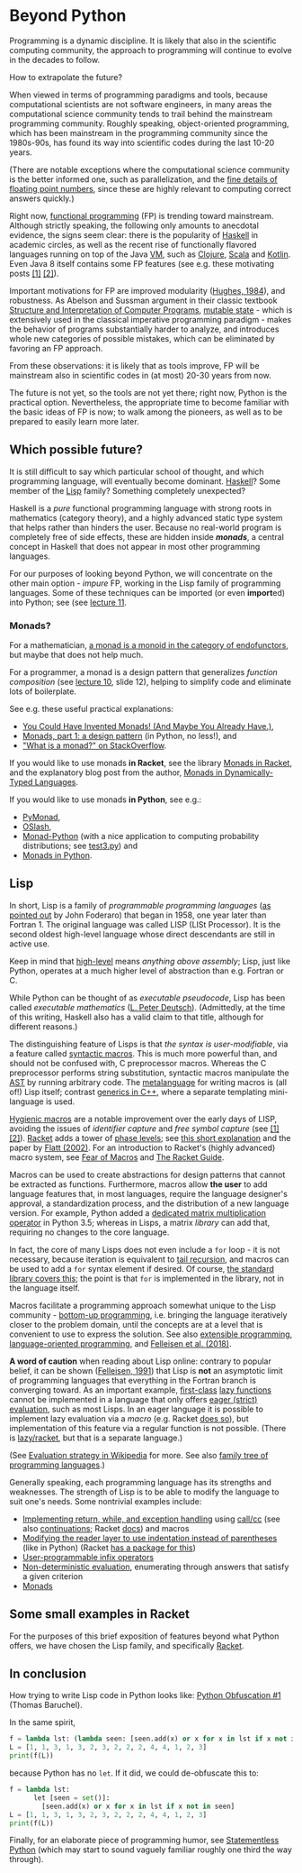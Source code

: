 # Beyond Python

Programming is a dynamic discipline. It is likely that also in the scientific computing community, the approach to programming will continue to evolve in the decades to follow.

How to extrapolate the future?

When viewed in terms of programming paradigms and tools, because computational scientists are not software engineers, in many areas the computational science community tends to trail behind the mainstream programming community. Roughly speaking, object-oriented programming, which has been mainstream in the programming community since the 1980s-90s, has found its way into scientific codes during the last 10-20 years.

(There are notable exceptions where the computational science community is the better informed one, such as parallelization, and the [fine details of floating point numbers](https://docs.oracle.com/cd/E19957-01/806-3568/ncg_goldberg.html), since these are highly relevant to computing correct answers quickly.)

Right now, [functional programming](https://en.wikipedia.org/wiki/Functional_programming) (FP) is trending toward mainstream. Although strictly speaking, the following only amounts to anecdotal evidence, the signs seem clear: there is the popularity of [Haskell](https://en.wikipedia.org/wiki/Haskell_(programming_language)) in academic circles, as well as the recent rise of functionally flavored languages running on top of the Java [VM](https://en.wikipedia.org/wiki/Virtual_machine), such as [Clojure](https://en.wikipedia.org/wiki/Clojure), [Scala](https://en.wikipedia.org/wiki/Scala_%28programming_language%29) and [Kotlin](https://en.wikipedia.org/wiki/Kotlin_%28programming_language%29). Even Java 8 itself contains some FP features (see e.g. these motivating posts [[1]](http://www.deadcoderising.com/why-you-should-embrace-lambdas-in-java-8/) [[2]](https://flyingbytes.github.io/programming/java8/functional/part1/2017/01/23/Java8-Part1.html)).

Important motivations for FP are improved modularity ([Hughes, 1984](http://www.cse.chalmers.se/~rjmh/Papers/whyfp.html)), and robustness. As Abelson and Sussman argument in their classic textbook [Structure and Interpretation of Computer Programs](https://mitpress.mit.edu/sites/default/files/sicp/full-text/book/book.html), [mutable state](https://en.wikipedia.org/wiki/Immutable_object) - which is extensively used in the classical imperative programming paradigm - makes the behavior of programs substantially harder to analyze, and introduces whole new categories of possible mistakes, which can be eliminated by favoring an FP approach.

From these observations: it is likely that as tools improve, FP will be mainstream also in scientific codes in (at most) 20-30 years from now.

The future is not yet, so the tools are not yet there; right now, Python is the practical option. Nevertheless, the appropriate time to become familiar with the basic ideas of FP is now; to walk among the pioneers, as well as to be prepared to easily learn more later.

## Which possible future?

It is still difficult to say which particular school of thought, and which programming language, will eventually become dominant. [Haskell](https://en.wikipedia.org/wiki/Haskell_(programming_language))? Some member of the [Lisp](https://en.wikipedia.org/wiki/Lisp_(programming_language)) family? Something completely unexpected?

Haskell is a *pure* functional programming language with strong roots in mathematics (category theory), and a highly advanced static type system that helps rather than hinders the user. Because no real-world program is completely free of side effects, these are hidden inside ***monads***, a central concept in Haskell that does not appear in most other programming languages.

For our purposes of looking beyond Python, we will concentrate on the other main option - *impure* FP, working in the Lisp family of programming languages. Some of these techniques can be imported (or even **import**ed) into Python; see (see [lecture 11](../../lecture_slides/lectures_tut_2018_11.pdf).

### Monads?

For a mathematician, [a monad is a monoid in the category of endofunctors](https://stackoverflow.com/questions/3870088/a-monad-is-just-a-monoid-in-the-category-of-endofunctors-whats-the-proble%E2%85%BF), but maybe that does not help much.

For a programmer, a monad is a design pattern that generalizes *function composition* (see [lecture 10](../../lecture_slides/lectures_tut_2018_10.pdf), slide 12), helping to simplify code and eliminate lots of boilerplate.

See e.g. these useful practical explanations:
 - [You Could Have Invented Monads! (And Maybe You Already Have.)](http://blog.sigfpe.com/2006/08/you-could-have-invented-monads-and.html),
 - [Monads, part 1: a design pattern](https://www.stephanboyer.com/post/9/monads-part-1-a-design-pattern) (in Python, no less!), and
 - ["What is a monad?" on StackOverflow](https://stackoverflow.com/questions/44965/what-is-a-monad).

If you would like to use monads **in Racket**, see the library [Monads in Racket](https://github.com/tonyg/racket-monad), and the explanatory blog post from the author, [Monads in Dynamically-Typed Languages](http://eighty-twenty.org/2015/01/25/monads-in-dynamically-typed-languages).

If you would like to use monads **in Python**, see e.g.:
 - [PyMonad](https://bitbucket.org/jason_delaat/pymonad/),
 - [OSlash](https://github.com/dbrattli/OSlash),
 - [Monad-Python](https://github.com/dpiponi/Monad-Python) (with a nice application to computing probability distributions; see [test3.py](https://github.com/dpiponi/Monad-Python/blob/master/test3.py)) and
 - [Monads in Python](http://www.valuedlessons.com/2008/01/monads-in-python-with-nice-syntax.html).

## Lisp

In short, Lisp is a family of *programmable programming languages* ([as pointed out](http://www.paulgraham.com/quotes.html) by John Foderaro) that began in 1958, one year later than Fortran 1. The original language was called LISP (LISt Processor). It is the second oldest high-level language whose direct descendants are still in active use.

Keep in mind that [high-level](https://en.wikipedia.org/wiki/High-level_programming_language) means *anything above assembly*; Lisp, just like Python, operates at a much higher level of abstraction than e.g. Fortran or C.

While Python can be thought of as *executable pseudocode*, Lisp has been called *executable mathematics* ([L. Peter Deutsch](http://www.paulgraham.com/quotes.html)). (Admittedly, at the time of this writing, Haskell also has a valid claim to that title, although for different reasons.)

The distinguishing feature of Lisps is that *the syntax is user-modifiable*, via a feature called [syntactic macros](https://en.wikipedia.org/wiki/Macro_(computer_science)#Syntactic_macros). This is much more powerful than, and should not be confused with, C preprocessor macros. Whereas the C preprocessor performs string substitution, syntactic macros manipulate the [AST](https://en.wikipedia.org/wiki/Abstract_syntax_tree) by running arbitrary code. The [metalanguage](https://en.wikipedia.org/wiki/Metaprogramming) for writing macros is (all of!) Lisp itself; contrast [generics in C++](https://en.wikipedia.org/wiki/Template_(C++)), where a separate templating mini-language is used.

[Hygienic macros](https://en.wikipedia.org/wiki/Hygienic_macro) are a notable improvement over the early days of LISP, avoiding the issues of *identifier capture* and *free symbol capture* (see [[1]](http://www.phyast.pitt.edu/~micheles/scheme/scheme28.html#the-hygiene-problem) [[2]](https://en.wikibooks.org/wiki/Scheme_Programming/Macros)). [Racket](http://racket-lang.org/) adds a tower of [phase levels](https://docs.racket-lang.org/guide/phases.html); see [this short explanation](http://www.phyast.pitt.edu/~micheles/scheme/scheme22.html) and the paper by [Flatt (2002)](https://www.cs.utah.edu/plt/publications/macromod.pdf). For an introduction to Racket's (highly advanced) macro system, see [Fear of Macros](http://www.greghendershott.com/fear-of-macros/) and [The Racket Guide](https://docs.racket-lang.org/guide/macros.html).

Macros can be used to create abstractions for design patterns that cannot be extracted as functions. Furthermore, macros allow **the user** to add language features that, in most languages, require the language designer's approval, a standardization process, and the distribution of a new language version. For example, Python added a [dedicated matrix multiplication operator](https://www.python.org/dev/peps/pep-0465/) in Python 3.5; whereas in Lisps, a matrix *library* can add that, requiring no changes to the core language.

In fact, the core of many Lisps does not even include a `for` loop - it is not necessary, because iteration is equivalent to [tail recursion](https://stackoverflow.com/questions/33923/what-is-tail-recursion), and macros can be used to add a `for` syntax element if desired. Of course, [the standard library covers this](https://docs.racket-lang.org/reference/for.html); the point is that `for` is implemented in the library, not in the language itself.

Macros facilitate a programming approach somewhat unique to the Lisp community - [bottom-up programming](http://www.paulgraham.com/progbot.html), i.e. bringing the language iteratively closer to the problem domain, until the concepts are at a level that is convenient to use to express the solution. See also [extensible programming](https://en.wikipedia.org/wiki/Extensible_programming), [language-oriented programming](https://en.wikipedia.org/wiki/Language-oriented_programming), and [Felleisen et al. (2018)](https://dx.doi.org/10.1145/3127323).

**A word of caution** when reading about Lisp online: contrary to popular belief, it can be shown ([Felleisen, 1991](http://www.cs.rice.edu/CS/PLT/Publications/Scheme/scp91-felleisen.ps.gz)) that Lisp is **not** an asymptotic limit of programming languages that everything in the Fortran branch is converging toward. As an important example, [first-class](https://en.wikipedia.org/wiki/First-class_citizen) [lazy functions](https://en.wikipedia.org/wiki/Lazy_evaluation) cannot be implemented in a language that only offers [eager (strict) evaluation](https://en.wikipedia.org/wiki/Eager_evaluation), such as most Lisps. In an eager language it is possible to implement lazy evaluation via a *macro* (e.g. Racket [does so](https://docs.racket-lang.org/reference/Delayed_Evaluation.html)), but implementation of this feature via a regular function is not possible. (There is [lazy/racket](https://docs.racket-lang.org/lazy/), but that is a separate language.)

(See [Evaluation strategy in Wikipedia](https://en.wikipedia.org/wiki/Evaluation_strategy) for more. See also [family tree of programming languages](https://www.levenez.com/lang/).)

Generally speaking, each programming language has its strengths and weaknesses. The strength of Lisp is to be able to modify the language to suit one's needs. Some nontrivial examples include:

- [Implementing return, while, and exception handling](http://matt.might.net/articles/implementing-exceptions/) using [call/cc](https://en.wikipedia.org/wiki/Call-with-current-continuation) (see also [continuations](https://beautifulracket.com/explainer/continuations.html); Racket [docs](https://docs.racket-lang.org/reference/cont.html#%28def._%28%28quote._%7E23%7E25kernel%29._call-with-current-continuation%29%29)) and macros
- [Modifying the reader layer to use indentation instead of parentheses](https://srfi.schemers.org/srfi-110/srfi-110.html) (like in Python) (Racket [has a package for this](https://docs.racket-lang.org/sweet/))
- [User-programmable infix operators](https://lexi-lambda.github.io/blog/2017/08/12/user-programmable-infix-operators-in-racket/)
- [Non-deterministic evaluation](http://www.cs.toronto.edu/~david/courses/csc324_w15/extra/choice.html), enumerating through answers that satisfy a given criterion
- [Monads](https://github.com/tonyg/racket-monad)


## Some small examples in Racket

For the purposes of this brief exposition of features beyond what Python offers, we have chosen the Lisp family, and specifically [Racket](http://racket-lang.org/).


## In conclusion

How trying to write Lisp code in Python looks like: [Python Obfuscation #1](http://baruchel.github.io/python/2017/11/16/Python-Obfuscation-01/) (Thomas Baruchel).

In the same spirit,
```Python
f = lambda lst: (lambda seen: [seen.add(x) or x for x in lst if x not in seen])(set())
L = [1, 1, 3, 1, 3, 2, 3, 2, 2, 2, 4, 4, 1, 2, 3]
print(f(L))
```
because Python has no `let`. If it did, we could de-obfuscate this to:
```Python
f = lambda lst:
      let [seen = set()]:
        [seen.add(x) or x for x in lst if x not in seen]
L = [1, 1, 3, 1, 3, 2, 3, 2, 2, 2, 4, 4, 1, 2, 3]
print(f(L))
```

Finally, for an elaborate piece of programming humor, see [Statementless Python](https://gist.github.com/brool/1679908) (which may start to sound vaguely familiar roughly one third the way through).

